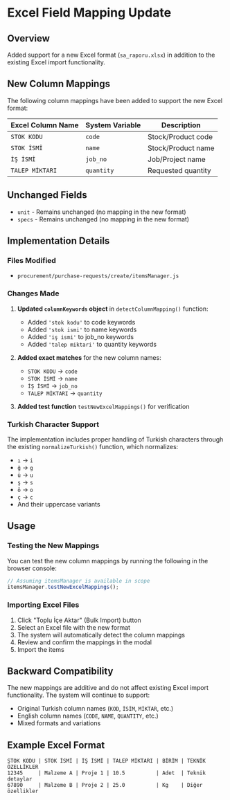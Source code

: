 # Excel Field Mapping Update

## Overview
Added support for a new Excel format (`sa_raporu.xlsx`) in addition to the existing Excel import functionality.

## New Column Mappings

The following column mappings have been added to support the new Excel format:

| Excel Column Name | System Variable | Description |
|------------------|-----------------|-------------|
| `STOK KODU` | `code` | Stock/Product code |
| `STOK İSMİ` | `name` | Stock/Product name |
| `İŞ İSMİ` | `job_no` | Job/Project name |
| `TALEP MİKTARI` | `quantity` | Requested quantity |

## Unchanged Fields
- `unit` - Remains unchanged (no mapping in the new format)
- `specs` - Remains unchanged (no mapping in the new format)

## Implementation Details

### Files Modified
- `procurement/purchase-requests/create/itemsManager.js`

### Changes Made

1. **Updated `columnKeywords` object** in `detectColumnMapping()` function:
   - Added `'stok kodu'` to code keywords
   - Added `'stok ismi'` to name keywords  
   - Added `'iş ismi'` to job_no keywords
   - Added `'talep miktari'` to quantity keywords

2. **Added exact matches** for the new column names:
   - `STOK KODU` → `code`
   - `STOK İSMİ` → `name`
   - `İŞ İSMİ` → `job_no`
   - `TALEP MİKTARI` → `quantity`

3. **Added test function** `testNewExcelMappings()` for verification

### Turkish Character Support
The implementation includes proper handling of Turkish characters through the existing `normalizeTurkish()` function, which normalizes:
- `ı` → `i`
- `ğ` → `g`
- `ü` → `u`
- `ş` → `s`
- `ö` → `o`
- `ç` → `c`
- And their uppercase variants

## Usage

### Testing the New Mappings
You can test the new column mappings by running the following in the browser console:

```javascript
// Assuming itemsManager is available in scope
itemsManager.testNewExcelMappings();
```

### Importing Excel Files
1. Click "Toplu İçe Aktar" (Bulk Import) button
2. Select an Excel file with the new format
3. The system will automatically detect the column mappings
4. Review and confirm the mappings in the modal
5. Import the items

## Backward Compatibility
The new mappings are additive and do not affect existing Excel import functionality. The system will continue to support:
- Original Turkish column names (`KOD`, `İSİM`, `MİKTAR`, etc.)
- English column names (`CODE`, `NAME`, `QUANTITY`, etc.)
- Mixed formats and variations

## Example Excel Format
```
STOK KODU | STOK İSMİ | İŞ İSMİ | TALEP MİKTARI | BİRİM | TEKNİK ÖZELLİKLER
12345     | Malzeme A | Proje 1 | 10.5          | Adet  | Teknik detaylar
67890     | Malzeme B | Proje 2 | 25.0          | Kg    | Diğer özellikler
```

